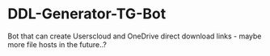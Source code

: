 # DDL-Generator-TG-Bot
Bot that can create Userscloud and OneDrive direct download links - maybe more file hosts in the future..?
